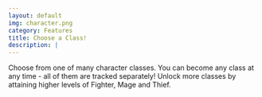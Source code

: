 ```yaml
---
layout: default
img: character.png
category: Features
title: Choose a Class!
description: |
---
```

  Choose from one of many character classes. 
  You can become any class at any time - all of them are tracked separately! 
  Unlock more classes by attaining higher levels of Fighter, Mage and Thief.